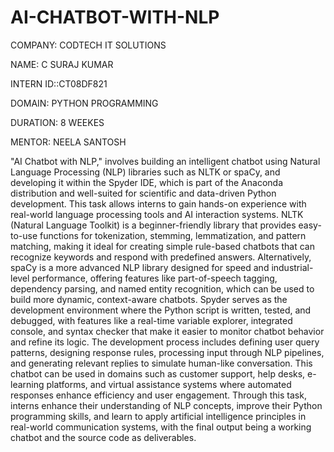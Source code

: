 # AI-CHATBOT-WITH-NLP

COMPANY: CODTECH IT SOLUTIONS

NAME: C SURAJ KUMAR

INTERN ID::CT08DF821

DOMAIN: PYTHON PROGRAMMING

DURATION: 8 WEEKES

MENTOR: NEELA SANTOSH

"AI Chatbot with NLP," involves building an intelligent chatbot using Natural Language Processing (NLP) libraries such as NLTK or spaCy, and developing it within the Spyder IDE, which is part of the Anaconda distribution and well-suited for scientific and data-driven Python development. This task allows interns to gain hands-on experience with real-world language processing tools and AI interaction systems. NLTK (Natural Language Toolkit) is a beginner-friendly library that provides easy-to-use functions for tokenization, stemming, lemmatization, and pattern matching, making it ideal for creating simple rule-based chatbots that can recognize keywords and respond with predefined answers. Alternatively, spaCy is a more advanced NLP library designed for speed and industrial-level performance, offering features like part-of-speech tagging, dependency parsing, and named entity recognition, which can be used to build more dynamic, context-aware chatbots. Spyder serves as the development environment where the Python script is written, tested, and debugged, with features like a real-time variable explorer, integrated console, and syntax checker that make it easier to monitor chatbot behavior and refine its logic. The development process includes defining user query patterns, designing response rules, processing input through NLP pipelines, and generating relevant replies to simulate human-like conversation. This chatbot can be used in domains such as customer support, help desks, e-learning platforms, and virtual assistance systems where automated responses enhance efficiency and user engagement. Through this task, interns enhance their understanding of NLP concepts, improve their Python programming skills, and learn to apply artificial intelligence principles in real-world communication systems, with the final output being a working chatbot and the source code as deliverables.
